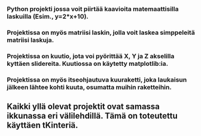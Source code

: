 ### Python projekti jossa voit piirtää kaavioita matemaattisilla laskuilla (Esim., y=2*x+10).
### Projektissa on myös matriisi laskin, jolla voit laskea simppeleitä matriisi laskuja.
### Projektissa on kuutio, jota voi pyörittää X, Y ja Z akselilla kyttäen slidereita. Kuutiossa on käytetty matplotlib:ia.
### Projektissa on myös itseohjautuva kuuraketti, joka laukaisun jälkeen lähtee kohti kuuta, osumatta muihin raketteihin.
## 
## Kaikki yllä olevat projektit ovat samassa ikkunassa eri välilehdillä. Tämä on toteutettu käyttäen tKinteriä.
